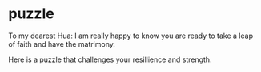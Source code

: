 # puzzle


To my dearest Hua: I am really happy to know you are ready to take a leap of faith and have the matrimony.

Here is a puzzle that challenges your resillience and strength.


